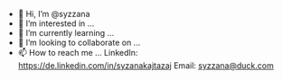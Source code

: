 - 👋 Hi, I’m @syzzana
- 👀 I’m interested in ...
- 🌱 I’m currently learning ...
- 💞️ I’m looking to collaborate on ...
- 📫 How to reach me ...
    LinkedIn: https://de.linkedin.com/in/syzanakajtazaj
    Email: syzzana@duck.com

<!---
syzzana/syzzana is a ✨ special ✨ repository because its `README.md` (this file) appears on your GitHub profile.
You can click the Preview link to take a look at your changes.
--->
